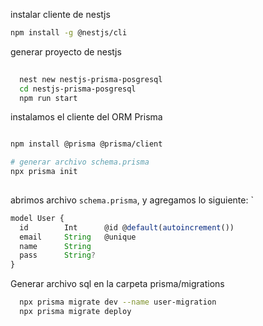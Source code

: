 instalar cliente de nestjs

```sh
npm install -g @nestjs/cli
```

generar proyecto de nestjs
```sh
  
  nest new nestjs-prisma-posgresql
  cd nestjs-prisma-posgresql
  npm run start
```

instalamos el cliente del ORM Prisma

```sh

npm install @prisma @prisma/client

# generar archivo schema.prisma
npx prisma init
 
```

abrimos archivo `schema.prisma`, y agregamos lo siguiente:
`
```ts
model User {
  id        Int      @id @default(autoincrement())
  email     String   @unique
  name      String
  pass      String?  
}
```

Generar archivo sql en la carpeta prisma/migrations

```sh
  npx prisma migrate dev --name user-migration
  npx prisma migrate deploy
```
